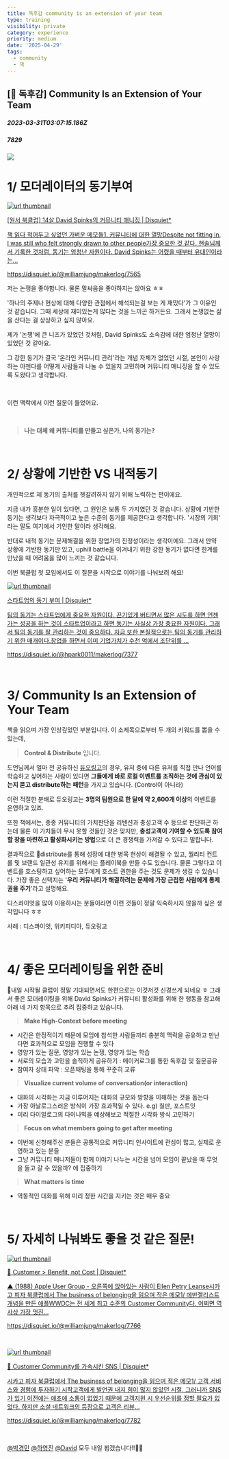 ```yaml
---
title: 독후감 community is an extension of your team
type: training
visibility: private
category: experience
priority: medium
date: '2025-04-29'
tags:
  - community
  - 책
---
```

## [🍕 독후감] Community Is an Extension of Your Team
##### 2023-03-31T03:07:15.186Z
##### 7829

<p><img src="https://media.disquiet.io/images/makerlog/91a4d19a7a79d0f889e778d03e1f94d2443a7ce30d521c50cfface037f7d49f1"></p><h1>1/ 모더레이터의 동기부여</h1><div class="bookmark" contenteditable="false" data="{&quot;metadata&quot;:{&quot;title&quot;:&quot;[원서 북클럽] 14살 David Spinks의 커뮤니티 매니징 | Disquiet*&quot;,&quot;description&quot;:&quot;책 읽다 적어두고 싶었던 가벼운 메모들1. 커뮤니티에 대한 열망Despite not fitting in, I was still who felt strongly drawn to other people가장 중요한 것 같다. 현솔님께서 기록한 것처럼, 동기는 엄청난 자원이다. David Spinks는 어렸을 때부터 유대인이라는...&quot;,&quot;language&quot;:&quot;en&quot;,&quot;type&quot;:&quot;website&quot;,&quot;url&quot;:&quot;https://disquiet.io/@williamjung/makerlog/7565&quot;,&quot;provider&quot;:&quot;disquiet&quot;,&quot;image&quot;:&quot;https://assets.disquiet.io/images/new-og-image.jpg&quot;,&quot;icon&quot;:&quot;https://disquiet.io/favicons/apple-icon-152.png&quot;},&quot;imgUrl&quot;:&quot;https://assets.disquiet.io/images/new-og-image.jpg&quot;,&quot;url&quot;:&quot;https://disquiet.io/@williamjung/makerlog/7565&quot;}"><a href="https://disquiet.io/@williamjung/makerlog/7565" target="_blank" rel="noreferrer" class="sc-fYDBmu bPjkjD"><img src="https://assets.disquiet.io/images/new-og-image.jpg" class="meta-image" alt="url thumbnail" referrerpolicy="no-referrer"><div class="meta-info"><p class="meta-title">[원서 북클럽] 14살 David Spinks의 커뮤니티 매니징 | Disquiet*</p><p class="meta-description">책 읽다 적어두고 싶었던 가벼운 메모들1. 커뮤니티에 대한 열망Despite not fitting in, I was still who felt strongly drawn to other people가장 중요한 것 같다. 현솔님께서 기록한 것처럼, 동기는 엄청난 자원이다. David Spinks는 어렸을 때부터 유대인이라는...</p><p class="meta-url">https://disquiet.io/@williamjung/makerlog/7565</p></div></a></div><p>저는 논쟁을 좋아합니다. 물론 말싸움을 좋아하지는 않아요 ㅎㅎ</p><p>'하나의 주제나 현상에 대해 다양한 관점에서 해석되는걸 보는 게 재밌다'가 그 이유인 것 같습니다. 그때 세상에 재미있는게 많다는 것을 느끼곤 하거든요. 그래서 논쟁없는 삶을 산다는 걸 상상하고 싶지 않아요.</p><p>제가 '논쟁'에 큰 니즈가 있었던 것처럼, David Spinks도 소속감에 대한 엄청난 열망이 있었던 것 같아요.</p><p>그 강한 동기가 결국 '온라인 커뮤니티 관리'라는 개념 자체가 없었던 시절, 본인이 사랑하는 아젠다를 어떻게 사람들과 나눌 수 있을지 고민하며 커뮤니티 매니징을 할 수 있도록 도왔다고 생각합니다.</p><p><br></p><p>이런 맥락에서 이런 질문이 들었어요.</p><p><br></p><blockquote><strong>나는 대체 왜 커뮤니티를 만들고 싶은가, 나의 동기는?</strong></blockquote><p><br></p><h1>2/ 상황에 기반한 VS 내적동기</h1><p>개인적으로 제 동기의 출처를 헷갈려하지 않기 위해 노력하는 편이에요.</p><p>지금 내가 흥분한 일이 있다면, 그 원인은 보통 두 가지였던 것 같습니다. 상황에 기반한 동기는 생각보다 자극적이고 높은 수준의 동기를 제공한다고 생각합니다. '시장의 기회' 라는 말도 여기에서 기인한 말이라 생각해요.</p><p>반대로 내적 동기는 문제해결을 위한 창업가의 진정성이라는 생각이에요. 그래서 만약 상황에 기반한 동기만 있고, uphill battle을 이겨내기 위한 강한 동기가 없다면 한계를 만났을 때 어려움을 많이 느끼는 것 같습니다.</p><p>이번 북클럽 첫 모임에서도 이 질문을 시작으로 이야기를 나눠보려 해요!</p><div class="bookmark" contenteditable="false" data="{&quot;metadata&quot;:{&quot;title&quot;:&quot;스타트업의 동기 부여 | Disquiet*&quot;,&quot;description&quot;:&quot;팀의 동기는 스타트업에게 중요한 자원이다. 끈기있게 버티면서 많은 시도를 하면 언젠가는 성공을 하는 것이 스타트업이라고 하면 동기는 사실상 가장 중요한 자원이다. 그래서 팀의 동기를 잘 관리하는 것이 중요하다. 자금 또한 본질적으로는 팀의 동기를 관리하기 위한 매개이다.창업을 하면서 이미 기업가치가 수천 억에서 조단위를 ...&quot;,&quot;language&quot;:&quot;en&quot;,&quot;type&quot;:&quot;website&quot;,&quot;url&quot;:&quot;https://disquiet.io/@hpark0011/makerlog/7377&quot;,&quot;provider&quot;:&quot;disquiet&quot;,&quot;image&quot;:&quot;https://assets.disquiet.io/images/new-og-image.jpg&quot;,&quot;icon&quot;:&quot;https://disquiet.io/favicons/apple-icon-152.png&quot;},&quot;imgUrl&quot;:&quot;https://assets.disquiet.io/images/new-og-image.jpg&quot;,&quot;url&quot;:&quot;https://disquiet.io/@hpark0011/makerlog/7377&quot;}"><a href="https://disquiet.io/@hpark0011/makerlog/7377" target="_blank" rel="noreferrer" class="sc-fYDBmu bPjkjD"><img src="https://assets.disquiet.io/images/new-og-image.jpg" class="meta-image" alt="url thumbnail" referrerpolicy="no-referrer"><div class="meta-info"><p class="meta-title">스타트업의 동기 부여 | Disquiet*</p><p class="meta-description">팀의 동기는 스타트업에게 중요한 자원이다. 끈기있게 버티면서 많은 시도를 하면 언젠가는 성공을 하는 것이 스타트업이라고 하면 동기는 사실상 가장 중요한 자원이다. 그래서 팀의 동기를 잘 관리하는 것이 중요하다. 자금 또한 본질적으로는 팀의 동기를 관리하기 위한 매개이다.창업을 하면서 이미 기업가치가 수천 억에서 조단위를 ...</p><p class="meta-url">https://disquiet.io/@hpark0011/makerlog/7377</p></div></a></div><p><br></p><h1>3/ Community Is an Extension of Your Team</h1><p>책을 읽으며 가장 인상깊었던 부분입니다. 이 소제목으로부터 두 개의 키워드를 뽑을 수 있는데,</p><blockquote><strong>Control &amp; Distribute </strong>입니다.</blockquote><p>도언님께서 얼마 전 공유하신 <a href="https://disquiet.io/@kwondoeon/makerlog/7688" rel="noopener noreferrer" target="_blank">듀오링고</a>의 경우, 유저 중에 다른 유저를 직접 만나 언어를 학습하고 싶어하는 사람이 있다면 <strong>그들에게 바로 로컬 이벤트를 조직하는 것에 관심이 있는지 묻고 distribute하는 패턴</strong>을 가지고 있습니다. (Control이 아니라)</p><p>이런 적절한 분배로 듀오링고는 <strong>3명의 팀원으로 한 달에 약 2,600개 이상</strong>의 이벤트를 운영하고 있죠.</p><p>또한 책에서는, 종종 커뮤니티의 가치판단을 리텐션과 충성고객 수 등으로 판단하곤 하는데 물론 이 가치들이 무시 못할 것들인 것은 맞지만, <strong>충성고객이 기여할 수 있도록 참여할 장을 마련하고 활성화시키는 방법</strong>으로 더 큰 경쟁력을 가져갈 수 있다고 말합니다.</p><p>결과적으로 distribute를 통해 성장에 대한 병목 현상이 해결될 수 있고, 퀄리티 컨트롤 및 브랜드 일관성 유지를 위해서는 플레이북을 만들 수도 있습니다. 물론 그렇다고 이벤트를 호스팅하고 싶어하는 모두에게 호스트 권한을 주는 것도 문제가 생길 수 있습니다. 가장 좋은 선택지는 '<strong>우리 커뮤니티가 해결하려는 문제에 가장 근접한 사람에게 통제권을 주기</strong>'라고 설명해요.</p><p>디스콰이엇을 많이 이용하시는 분들이라면 이런 것들이 정말 익숙하시지 않을까 싶은 생각입니다 ㅎㅎ</p><p>사례 : 디스콰이엇, 위키피디아, 듀오링고</p><p><br></p><h1>4/ 좋은 모더레이팅을 위한 준비</h1><p>내일 시작될 클럽이 정말 기대되면서도 한편으로는 이것저것 신경쓰게 되네요 ㅎ 그래서 좋은 모더레이팅을 위해 David Spinks가 커뮤니티 활성화를 위해 한 행동을 참고해 아래 네 가지 항목으로 추려 집중하고 있습니다.</p><blockquote><strong>Make High-Context before meeting&nbsp;&nbsp;</strong></blockquote><ul><li class="ql-indent-1">시간은 한정적이기 때문에 모임에 참석한 사람들끼리 충분히 맥락을 공유하고 만난다면 효과적으로 모임을 진행할 수 있다</li><li class="ql-indent-1">영양가 있는 질문, 영양가 있는 논쟁, 영양가 있는 학습</li><li class="ql-indent-2">서로의 모습과 고민을 솔직하게 공유하기 : 메이커로그를 통한 독후감 및 질문공유</li><li class="ql-indent-2">참여자 상태 파악 : 오픈채팅을 통해 꾸준히 교류</li></ul><blockquote><strong>Visualize current volume of conversation(or interaction)</strong></blockquote><ul><li class="ql-indent-1">대화의 시각화는 지금 이루어지는 대화의 규모와 방향을 이해하는 것을 돕는다</li><li class="ql-indent-2">가장 아날로그스러운 방식이 가장 효과적일 수 있다. e.g) 칠판, 포스트잇</li><li class="ql-indent-2">미리 다이얼로그의 다이나믹을 예상해보고 적절한 시각화 방식 고민하기</li></ul><blockquote><strong>Focus on what members going to get after meeting</strong></blockquote><ul><li class="ql-indent-1">이번에 신청해주신 분들은 공통적으로 커뮤니티 인사이트에 관심이 많고, 실제로 운영하고 있는 분들</li><li class="ql-indent-1">그냥 커뮤니티 매니저들이 함께 이야기 나누는 시간을 넘어 모임이 끝났을 때 무엇을 들고 갈 수 있을까? 에 집중하기</li></ul><blockquote><strong>What matters is time</strong></blockquote><ul><li class="ql-indent-1">역동적인 대화를 위해 미리 정한 시간을 지키는 것은 매우 중요</li></ul><p><br></p><h1>5/ 자세히 나눠봐도 좋을 것 같은 질문!</h1><div class="bookmark" contenteditable="false" data="{&quot;metadata&quot;:{&quot;title&quot;:&quot;🍕 Customer > Benefit, not Cost | Disquiet*&quot;,&quot;description&quot;:&quot;▲ (1988) Apple User Group - 오른쪽에 앉아있는 사람이 Ellen Petry Leanse시카고 피자 북클럽에서 The business of belonging을 읽으며 적은 메모1/ 에반젤리스트 개념을 만든 애플WWDC는 전 세계 최고 수준의 Customer Community다. 어쩌면 역사상 가장 멋진...&quot;,&quot;language&quot;:&quot;en&quot;,&quot;type&quot;:&quot;website&quot;,&quot;url&quot;:&quot;https://disquiet.io/@williamjung/makerlog/7766&quot;,&quot;provider&quot;:&quot;disquiet&quot;,&quot;image&quot;:&quot;https://assets.disquiet.io/images/makerlog/557250217fa9d74e75bd9bbdd231df7c74e9b3126c22ac271dee5eeef92f23c3&quot;,&quot;icon&quot;:&quot;https://disquiet.io/favicons/apple-icon-152.png&quot;},&quot;imgUrl&quot;:&quot;https://assets.disquiet.io/images/makerlog/557250217fa9d74e75bd9bbdd231df7c74e9b3126c22ac271dee5eeef92f23c3&quot;,&quot;url&quot;:&quot;https://disquiet.io/@williamjung/makerlog/7766&quot;}"><a href="https://disquiet.io/@williamjung/makerlog/7766" target="_blank" rel="noreferrer" class="sc-fYDBmu bPjkjD"><img src="https://assets.disquiet.io/images/makerlog/557250217fa9d74e75bd9bbdd231df7c74e9b3126c22ac271dee5eeef92f23c3" class="meta-image" alt="url thumbnail" referrerpolicy="no-referrer"><div class="meta-info"><p class="meta-title">🍕 Customer &gt; Benefit, not Cost | Disquiet*</p><p class="meta-description">▲ (1988) Apple User Group - 오른쪽에 앉아있는 사람이 Ellen Petry Leanse시카고 피자 북클럽에서 The business of belonging을 읽으며 적은 메모1/ 에반젤리스트 개념을 만든 애플WWDC는 전 세계 최고 수준의 Customer Community다. 어쩌면 역사상 가장 멋진...</p><p class="meta-url">https://disquiet.io/@williamjung/makerlog/7766</p></div></a></div><p><br></p><div class="bookmark" contenteditable="false" data="{&quot;metadata&quot;:{&quot;title&quot;:&quot;🍕 Customer Community를 가속시킨 SNS | Disquiet*&quot;,&quot;description&quot;:&quot;시카고 피자 북클럽에서 The business of belonging을 읽으며 적은 메모1/ 고객 서비스와 경험에 투자하기 시작고객에게 발언권 내지 힘이 많지 않았던 시절, 그러니까 SNS가 있기 이전에는 애초에 소통이 없었기 때문에 고객지원 시 우선순위를 정할 필요가 없었다. 하지만 소셜 네트워크의 등장으로 고객은 리뷰...&quot;,&quot;language&quot;:&quot;en&quot;,&quot;type&quot;:&quot;website&quot;,&quot;url&quot;:&quot;https://disquiet.io/@williamjung/makerlog/7782&quot;,&quot;provider&quot;:&quot;disquiet&quot;,&quot;image&quot;:&quot;https://assets.disquiet.io/images/new-og-image.jpg&quot;,&quot;icon&quot;:&quot;https://disquiet.io/favicons/apple-icon-152.png&quot;},&quot;imgUrl&quot;:&quot;https://assets.disquiet.io/images/new-og-image.jpg&quot;,&quot;url&quot;:&quot;https://disquiet.io/@williamjung/makerlog/7782&quot;}"><a href="https://disquiet.io/@williamjung/makerlog/7782" target="_blank" rel="noreferrer" class="sc-fYDBmu bPjkjD"><img src="https://assets.disquiet.io/images/new-og-image.jpg" class="meta-image" alt="url thumbnail" referrerpolicy="no-referrer"><div class="meta-info"><p class="meta-title">🍕 Customer Community를 가속시킨 SNS | Disquiet*</p><p class="meta-description">시카고 피자 북클럽에서 The business of belonging을 읽으며 적은 메모1/ 고객 서비스와 경험에 투자하기 시작고객에게 발언권 내지 힘이 많지 않았던 시절, 그러니까 SNS가 있기 이전에는 애초에 소통이 없었기 때문에 고객지원 시 우선순위를 정할 필요가 없었다. 하지만 소셜 네트워크의 등장으로 고객은 리뷰...</p><p class="meta-url">https://disquiet.io/@williamjung/makerlog/7782</p></div></a></div><p><br></p><p><a href="/@qkrrudals456" rel="noopener noreferrer" target="_blank">@박경민</a> <a href="/@makeryoung" rel="noopener noreferrer" target="_blank">@하영진</a> <a href="/@davidbang1t" rel="noopener noreferrer" target="_blank">@David</a> 모두 내일 뵙겠습니다!!🙋🏼</p>

